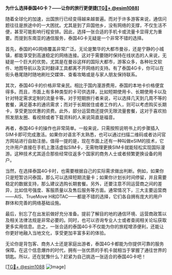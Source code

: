 **为什么选择泰国4G卡？——让你的旅行更便捷[[TG💪+ @esim1088](https://t.me/s/esim1088)]**

随着全球化的加速，出国旅行已经变得越来越普遍。而对于许多游客来说，通信问题往往是旅途中的一大困扰。尤其是到了异国他乡，没有网络的支撑，不仅生活不便，甚至可能影响行程安排。因此，选择一张合适的手机卡或流量卡显得尤为重要。而提到东南亚的通信服务，泰国4G卡无疑是一个非常不错的选择。

首先，泰国的4G网络覆盖非常广泛。无论是繁华的大都市曼谷，还是宁静的小城镇，都能享受到高速稳定的网络连接。这对于需要随时保持在线状态的人来说，无疑是一个巨大的优势。尤其是在曼谷这样的国际大都市，游客众多，各种社交软件、地图导航以及实时翻译工具都离不开网络的支持。有了泰国4G卡，你可以在街头巷尾随时随地刷社交媒体、查看攻略或是与家人朋友保持联系。

其次，泰国4G卡的价格非常亲民。相比于国内漫游费用，泰国的本地卡价格便宜得多。而且，市面上有多种类型的卡可供选择，比如短期使用卡、长期使用卡以及针对特定需求定制的流量卡等。对于短期旅行者来说，可以选择几天到几周不等的套餐，满足基本的通讯需求；而对于长期居住或者工作的人，则可以考虑购买长期卡，享受更加优惠的资费。此外，部分运营商还提供无限流量套餐，这对于喜欢拍照发朋友圈、看视频或者下载资料的人来说简直是福音。

再者，泰国4G卡的操作也非常简单。一般来说，只需按照说明书上的步骤插入SIM卡即可完成激活。如果你对语言不太熟悉，也可以通过扫描二维码或者访问官方网站进行自助注册。值得一提的是，现在市面上还有一种叫做eSIM的技术，它允许用户直接在手机上激活虚拟SIM卡，无需物理更换SIM卡就能轻松实现国际漫游。这种技术尤其适合那些经常往返多个国家的商务人士或者频繁更换设备的用户。

当然，在选择泰国4G卡时，也需要根据自己的实际需求做出判断。例如，如果你只是短暂访问泰国，那么可以选择短期流量卡；如果你计划长时间停留，并且需要稳定的数据支持，那么建议选购长期套餐。另外，还要注意不同运营商之间的差异，比如信号强度、客服质量以及售后服务等方面。通常情况下，三大主要运营商——AIS、TrueMove H和DTAC——都是不错的选择，它们各自拥有庞大的用户群体和完善的网络基础设施。

最后，别忘了在出发前做好充分准备。提前了解目的地的通信环境、运营商政策以及相关法律法规是非常必要的。同时，也可以咨询专业人士或者查阅相关论坛获取更多实用信息。总之，一张合适的泰国4G卡不仅能为你的旅程增添便利，还能让你更好地融入当地文化，享受更加丰富多彩的体验。

无论你是背包客、商务人士还是家庭出游者，泰国4G卡都能为你提供可靠的服务保障。在这个信息爆炸的时代，拥有一张优质的手机卡就相当于掌握了通往世界的钥匙。所以，还在犹豫什么？赶紧为自己挑选一张适合的泰国4G卡吧！

[[TG💪+ @esim1088](https://t.me/s/esim1088) ![Image](https://i.postimg.cc/4NQfJmqS/Snipaste-2025-05-13-00-14-12.png)]